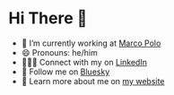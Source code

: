 # Hi There 👋

- 🔭 I’m currently working at [Marco Polo](https://marcopolo.me)
- 😄 Pronouns: he/him
- 🫱🏻‍🫲 Connect with my on [LinkedIn](https://www.linkedin.com/in/adammagana/)
- 🦋 Follow me on [Bluesky](https://bsky.app/profile/adammagana.com)
- 👤 Learn more about me on [my website](https://adammagana.com)
